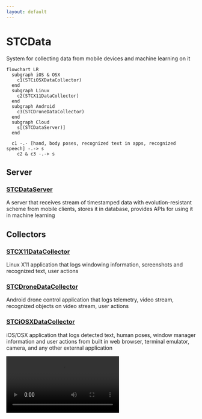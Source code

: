 ```yaml
---
layout: default
---
```


# STCData
System for collecting data from mobile devices and machine learning on it



```mermaid
flowchart LR
  subgraph iOS & OSX
    c1(STCiOSXDataCollector)
  end
  subgraph Linux
    c2(STCX11DataCollector)
  end
  subgraph Android 
    c3(STCDroneDataCollector)
  end
  subgraph Cloud
    s[(STCDataServer)]
  end
  
  c1 -.- [hand, body poses, recognized text in apps, recognized speech] -.-> s
    c2 & c3 -.-> s
```


## Server

### [STCDataServer](https://github.com/STCData/STCDataServer)

A server that receives stream of timestamped data with evolution-resistant scheme from mobile clients, stores it in database, provides APIs for using it in machine learning



## Collectors


### [STCX11DataCollector](https://github.com/STCData/STCX11DataCollector)

Linux X11 application that logs windowing information, screenshots and recognized text, user actions


### [STCDroneDataCollector](https://github.com/STCData/STCDroneDataCollector)

Android drone control application that logs telemetry, video stream, recognized objects on video stream, user actions


### [STCiOSXDataCollector](https://github.com/STCData/STCiOSXDataCollector)

iOS/OSX application that logs detected text, human poses, window manager information and user actions from built in web browser, terminal emulator, camera, and any other external application



![video cast mp3](https://stcdata.github.io/STCiOSXDataCollector/UITestVideos/DataCollectorUITests.DataCollectorUITests.testNameJohn.mp4?width=390&height=844)
<!-- ![video cast](https://stcdata.github.io/STCiOSXDataCollector/UITestVideos/DataCollectorUITests.DataCollectorUITests.testNameJohn.gif)
 -->
